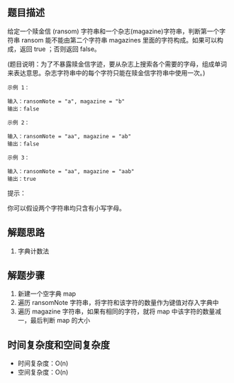 ## 题目描述

给定一个赎金信 (ransom) 字符串和一个杂志(magazine)字符串，判断第一个字符串 ransom 能不能由第二个字符串 magazines 里面的字符构成。如果可以构成，返回 true ；否则返回 false。

(题目说明：为了不暴露赎金信字迹，要从杂志上搜索各个需要的字母，组成单词来表达意思。杂志字符串中的每个字符只能在赎金信字符串中使用一次。)
```
示例 1：

输入：ransomNote = "a", magazine = "b"
输出：false
```
```
示例 2：

输入：ransomNote = "aa", magazine = "ab"
输出：false
```
```
示例 3：

输入：ransomNote = "aa", magazine = "aab"
输出：true
```

提示：

你可以假设两个字符串均只含有小写字母。

## 解题思路

1. 字典计数法

## 解题步骤

1. 新建一个空字典 map
2. 遍历 ransomNote 字符串，将字符和该字符的数量作为键值对存入字典中
3. 遍历 magazine 字符串，如果有相同的字符，就将 map 中该字符的数量减一，最后判断 map 的大小

## 时间复杂度和空间复杂度

+ 时间复杂度：O(n)
+ 空间复杂度：O(n)